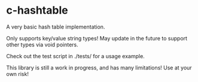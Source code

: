 c-hashtable
===========

A very basic hash table implementation.

Only supports key/value string types! May update in the future to support other types via void pointers.

Check out the test script in ./tests/ for a usage example.

This library is still a work in progress, and has many limitations! Use at your own risk!
